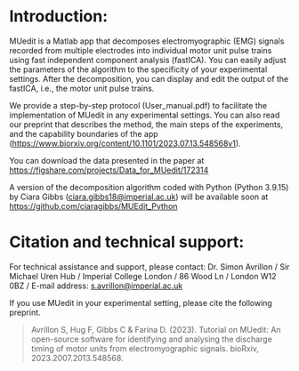 # Introduction:
MUedit is a Matlab app that decomposes electromyographic (EMG) signals recorded from multiple electrodes into individual motor unit pulse trains using fast independent component analysis (fastICA). You can easily adjust the parameters of the algorithm to the specificity of your experimental settings. After the decomposition, you can display and edit the output of the fastICA, i.e., the motor unit pulse trains.

We provide a step-by-step protocol (User_manual.pdf) to facilitate the implementation of MUedit in any experimental settings. You can also read our preprint that describes the method, the main steps of the experiments, and the capability boundaries of the app (https://www.biorxiv.org/content/10.1101/2023.07.13.548568v1). 

You can download the data presented in the paper at https://figshare.com/projects/Data_for_MUedit/172314

A version of the decomposition algorithm coded with Python (Python 3.9.15) by Ciara Gibbs (ciara.gibbs18@imperial.ac.uk) will be available soon at https://github.com/ciaragibbs/MUEdit_Python

# Citation and technical support:

For technical assistance and support, please contact:
Dr. Simon Avrillon
 / Sir Michael Uren Hub
 / Imperial College London
 / 86 Wood Ln
 / London W12 0BZ
 / E-mail address: s.avrillon@imperial.ac.uk

If you use MUedit in your experimental setting, please cite the following preprint.
>Avrillon S, Hug F, Gibbs C & Farina D. (2023). Tutorial on MUedit: An open-source software for identifying and analysing the discharge timing of motor units from electromyographic signals. bioRxiv, 2023.2007.2013.548568.
